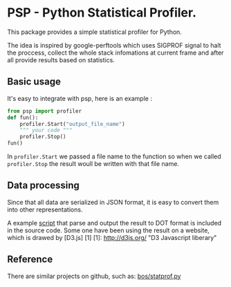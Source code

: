 PSP - Python Statistical Profiler.
===

This package provides a simple statistical profiler for Python.

The idea is inspired by google-perftools which uses SIGPROF signal to halt the proccess, collect the whole stack infomations at current frame and after all provide results based on statistics.

Basic usage
---------------
It's easy to integrate with psp, here is an example :
```python
from psp import profiler
def fun():
    profiler.Start("output_file_name")
    """ your code """
    profiler.Stop()
fun()
```

In ``profiler.Start`` we passed a file name to the function so when we called ``profiler.Stop`` the result woull be written with that file name. 

Data processing
------------------

Since that all data are serialized in JSON format, it is easy to convert them into other representations. 
 
A example [script](outdot.py) that parse and output the result to DOT format is included in the source code. Some one have been using the result on a website, which is drawed by [D3.js] [1] 
[1]: http://d3js.org/ "D3 Javascript liberary"

Reference
------------------
There are similar projects on github, such as: [bos/statprof.py](https://github.com/bos/statprof.py)

